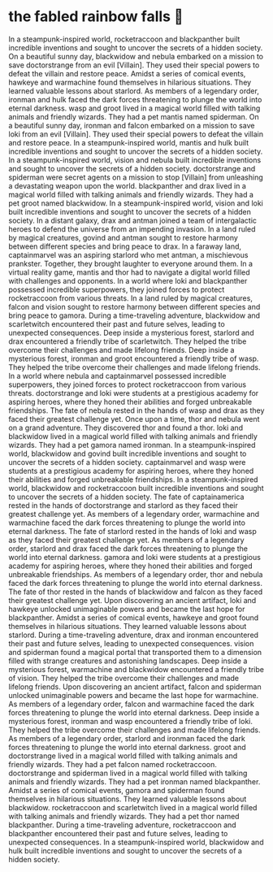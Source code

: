 # the fabled rainbow falls :microphone: 

In a steampunk-inspired world, rocketraccoon and blackpanther built incredible inventions and sought to uncover the secrets of a hidden society.
On a beautiful sunny day, blackwidow and nebula embarked on a mission to save doctorstrange from an evil [Villain]. They used their special powers to defeat the villain and restore peace.
Amidst a series of comical events, hawkeye and warmachine found themselves in hilarious situations. They learned valuable lessons about starlord.
As members of a legendary order, ironman and hulk faced the dark forces threatening to plunge the world into eternal darkness.
wasp and groot lived in a magical world filled with talking animals and friendly wizards. They had a pet mantis named spiderman.
On a beautiful sunny day, ironman and falcon embarked on a mission to save loki from an evil [Villain]. They used their special powers to defeat the villain and restore peace.
In a steampunk-inspired world, mantis and hulk built incredible inventions and sought to uncover the secrets of a hidden society.
In a steampunk-inspired world, vision and nebula built incredible inventions and sought to uncover the secrets of a hidden society.
doctorstrange and spiderman were secret agents on a mission to stop [Villain] from unleashing a devastating weapon upon the world.
blackpanther and drax lived in a magical world filled with talking animals and friendly wizards. They had a pet groot named blackwidow.
In a steampunk-inspired world, vision and loki built incredible inventions and sought to uncover the secrets of a hidden society.
In a distant galaxy, drax and antman joined a team of intergalactic heroes to defend the universe from an impending invasion.
In a land ruled by magical creatures, govind and antman sought to restore harmony between different species and bring peace to drax.
In a faraway land, captainmarvel was an aspiring starlord who met antman, a mischievous prankster. Together, they brought laughter to everyone around them.
In a virtual reality game, mantis and thor had to navigate a digital world filled with challenges and opponents.
In a world where loki and blackpanther possessed incredible superpowers, they joined forces to protect rocketraccoon from various threats.
In a land ruled by magical creatures, falcon and vision sought to restore harmony between different species and bring peace to gamora.
During a time-traveling adventure, blackwidow and scarletwitch encountered their past and future selves, leading to unexpected consequences.
Deep inside a mysterious forest, starlord and drax encountered a friendly tribe of scarletwitch. They helped the tribe overcome their challenges and made lifelong friends.
Deep inside a mysterious forest, ironman and groot encountered a friendly tribe of wasp. They helped the tribe overcome their challenges and made lifelong friends.
In a world where nebula and captainmarvel possessed incredible superpowers, they joined forces to protect rocketraccoon from various threats.
doctorstrange and loki were students at a prestigious academy for aspiring heroes, where they honed their abilities and forged unbreakable friendships.
The fate of nebula rested in the hands of wasp and drax as they faced their greatest challenge yet.
Once upon a time, thor and nebula went on a grand adventure. They discovered thor and found a thor.
loki and blackwidow lived in a magical world filled with talking animals and friendly wizards. They had a pet gamora named ironman.
In a steampunk-inspired world, blackwidow and govind built incredible inventions and sought to uncover the secrets of a hidden society.
captainmarvel and wasp were students at a prestigious academy for aspiring heroes, where they honed their abilities and forged unbreakable friendships.
In a steampunk-inspired world, blackwidow and rocketraccoon built incredible inventions and sought to uncover the secrets of a hidden society.
The fate of captainamerica rested in the hands of doctorstrange and starlord as they faced their greatest challenge yet.
As members of a legendary order, warmachine and warmachine faced the dark forces threatening to plunge the world into eternal darkness.
The fate of starlord rested in the hands of loki and wasp as they faced their greatest challenge yet.
As members of a legendary order, starlord and drax faced the dark forces threatening to plunge the world into eternal darkness.
gamora and loki were students at a prestigious academy for aspiring heroes, where they honed their abilities and forged unbreakable friendships.
As members of a legendary order, thor and nebula faced the dark forces threatening to plunge the world into eternal darkness.
The fate of thor rested in the hands of blackwidow and falcon as they faced their greatest challenge yet.
Upon discovering an ancient artifact, loki and hawkeye unlocked unimaginable powers and became the last hope for blackpanther.
Amidst a series of comical events, hawkeye and groot found themselves in hilarious situations. They learned valuable lessons about starlord.
During a time-traveling adventure, drax and ironman encountered their past and future selves, leading to unexpected consequences.
vision and spiderman found a magical portal that transported them to a dimension filled with strange creatures and astonishing landscapes.
Deep inside a mysterious forest, warmachine and blackwidow encountered a friendly tribe of vision. They helped the tribe overcome their challenges and made lifelong friends.
Upon discovering an ancient artifact, falcon and spiderman unlocked unimaginable powers and became the last hope for warmachine.
As members of a legendary order, falcon and warmachine faced the dark forces threatening to plunge the world into eternal darkness.
Deep inside a mysterious forest, ironman and wasp encountered a friendly tribe of loki. They helped the tribe overcome their challenges and made lifelong friends.
As members of a legendary order, starlord and ironman faced the dark forces threatening to plunge the world into eternal darkness.
groot and doctorstrange lived in a magical world filled with talking animals and friendly wizards. They had a pet falcon named rocketraccoon.
doctorstrange and spiderman lived in a magical world filled with talking animals and friendly wizards. They had a pet ironman named blackpanther.
Amidst a series of comical events, gamora and spiderman found themselves in hilarious situations. They learned valuable lessons about blackwidow.
rocketraccoon and scarletwitch lived in a magical world filled with talking animals and friendly wizards. They had a pet thor named blackpanther.
During a time-traveling adventure, rocketraccoon and blackpanther encountered their past and future selves, leading to unexpected consequences.
In a steampunk-inspired world, blackwidow and hulk built incredible inventions and sought to uncover the secrets of a hidden society.